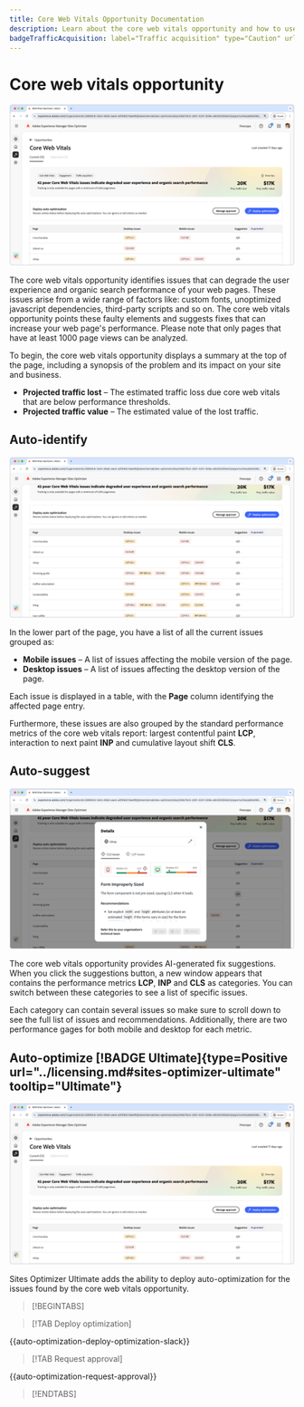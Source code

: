 ```yaml
---
title: Core Web Vitals Opportunity Documentation
description: Learn about the core web vitals opportunity and how to use it to improve traffic acquisition.
badgeTrafficAcquisition: label="Traffic acquisition" type="Caution" url="../../opportunity-types/traffic-acquisition.md" tooltip="Traffic acquisition"
---
```


# Core web vitals opportunity

![core web vitals opportunity](./assets/core-web-vitals/hero.png)

The core web vitals opportunity identifies issues that can degrade the user experience and organic search performance of your web pages. These issues arise from a wide range of factors like: custom fonts, unoptimized javascript dependencies, third-party scripts and so on. The core web vitals opportunity points these faulty elements and suggests fixes that can increase your web page's performance. Please note that only pages that have at least 1000 page views can be analyzed.

To begin, the core web vitals opportunity displays a summary at the top of the page, including a synopsis of the problem and its impact on your site and business.

* **Projected traffic lost** – The estimated traffic loss due core web vitals that are below performance thresholds.
* **Projected traffic value** – The estimated value of the lost traffic.

## Auto-identify

![Auto-identify core web vitals](./assets/core-web-vitals/auto-identify.png)

In the lower part of the page, you have a list of all the current issues grouped as:

* **Mobile issues** – A list of issues affecting the mobile version of the page.
* **Desktop issues** – A list of issues affecting the desktop version of the page.

Each issue is displayed in a table, with the **Page** column identifying the affected page entry.

Furthermore, these issues are also grouped by the standard performance metrics of the core web vitals report: largest contentful paint **LCP**, interaction to next paint **INP** and cumulative layout shift **CLS**.

## Auto-suggest

![Auto-suggest core web vitals opportunity](./assets/core-web-vitals/auto-suggest.png)

The core web vitals opportunity provides AI-generated fix suggestions. When you click the suggestions button, a new window appears that contains the performance metrics **LCP**, **INP** and **CLS** as categories. You can switch between these categories to see a list of specific issues.

Each category can contain several issues so make sure to scroll down to see the full list of issues and recommendations.  Additionally, there are two performance gages for both mobile and desktop for each metric.

## Auto-optimize [!BADGE Ultimate]{type=Positive url="../licensing.md#sites-optimizer-ultimate" tooltip="Ultimate"}

![Auto-optimize core web vitals opportunity](./assets/core-web-vitals/auto-optimize.png)

Sites Optimizer Ultimate adds the ability to deploy auto-optimization for the issues found by the core web vitals opportunity. <!--- TBD-need more in-depth and opportunity specific information here. What does the auto-optimization do?-->

>[!BEGINTABS]

>[!TAB Deploy optimization]

{{auto-optimization-deploy-optimization-slack}}

>[!TAB Request approval]

{{auto-optimization-request-approval}}

>[!ENDTABS]